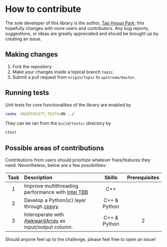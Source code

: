 # How to contribute

The sole developer of this library is the author, [Tae Hyoun Park](https://github.com/taehyounpark); this hopefully changes with more users and contributors.
Any bug reports, suggestions, or ideas are greatly appreciated and should be brought up by creating an issue.

## Making changes

1. Fork the repository.
2. Make your changes inside a topical branch `topic`.
3. Submit a pull request from `origin/topic` to `upstream/master`.

## Running tests

Unit tests for core functionalities of the library are enabled by 
```sh
cmake -DQUERYOSITY_TESTS=ON ../
```
They can be ran from the `build/tests/` directory by
```sh
ctest
```

## Possible areas of contributions

Contributions from users should prioritize whatever fixes/features they need.
Nevertheless, below are a few possibilities:

| Task | Description | Skills | Prerequisites |
|:--: |:--| :--: | :--: |
| 1 | Improve multithreading performance with [Intel TBB](https://www.intel.com/content/www/us/en/developer/tools/oneapi/onetbb.html#gs.7ombth) | C++ | |
| 2 | Develop a Python(ic) layer through [cppyy](https://cppyy.readthedocs.io/en/latest/). | C++ & Python | |
| 3 | Interoperate with [AwkwardArray](https://awkward-array.org/doc/main/user-guide/how-to-use-in-cpp.html) as input/output column. | C++ & Python | 2 |

Should anyone feel up to the challenge, please feel free to open an issue!